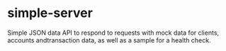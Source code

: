 # simple-server
Simple JSON data API to respond to requests with mock data for clients, accounts andtransaction data, as well as a sample for a health check.

